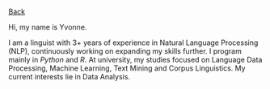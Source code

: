 [Back](https://ycvogt.github.io/my_portfolio/)

Hi, my name is Yvonne.

I am a linguist with 3+ years of experience in Natural Language Processing (NLP), continuously working on expanding my skills further. I program mainly in _Python_ and _R_. At university, my studies focused on Language Data Processing, Machine Learning, Text Mining and Corpus Linguistics. My current interests lie in Data Analysis. 
